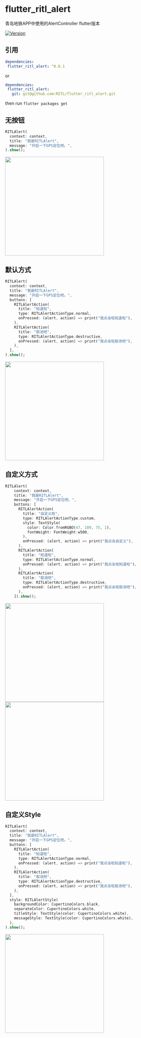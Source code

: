 # flutter_ritl_alert

青岛地铁APP中使用的AlertController flutter版本

[![Version](https://img.shields.io/badge/version-0.0.1-green.svg)](https://pub.dev/packages/flutter_ritl_alert)
 
## 引用

```yaml
dependencies:
 flutter_ritl_alert: ^0.0.1
```

or

```yaml
dependencies:
 flutter_ritl_alert:
   git: git@github.com:RITL/flutter_ritl_alert.git
```


then run `flutter packages get`

## 无按钮
```dart
RITLAlert(
  context: context,
  title: "我是RITLAlert",
  message: "开启一下GPS定位吧。",
).show();
```
<img width="320" src="https://github.com/RITL/flutter_ritl_alert/blob/master/example/previews/none.png"></img>

## 默认方式
```dart
RITLAlert(
  context: context,
  title: "我是RITLAlert",
  message: "开启一下GPS定位吧。",
  buttons: [
    RITLAlertAction(
      title: "知道啦",
      type: RITLAlertActionType.normal,
      onPressed: (alert, action) => print("我点击啦知道啦"),
    ),
    RITLAlertAction(
      title: "取消吧",
      type: RITLAlertActionType.destructive,
      onPressed: (alert, action) => print("我点击啦取消吧"),
    ),
  ],
).show();
```
<img width="320" src="https://github.com/RITL/flutter_ritl_alert/blob/master/example/previews/default.png"></img>


## 自定义方式
```dart
RITLAlert(
    context: context,
    title: "我是RITLAlert",
    message: "开启一下GPS定位吧。",
    buttons: [
      RITLAlertAction(
        title: "自定义啦",
        type: RITLAlertActionType.custom,
        style: TextStyle(
          color: Color.fromRGBO(47, 189, 75, 1),
          fontWeight: FontWeight.w500,
        ),
        onPressed: (alert, action) => print("我点击自定义"),
      ),
      RITLAlertAction(
        title: "知道啦",
        type: RITLAlertActionType.normal,
        onPressed: (alert, action) => print("我点击啦知道啦"),
      ),
      RITLAlertAction(
        title: "取消吧",
        type: RITLAlertActionType.destructive,
        onPressed: (alert, action) => print("我点击啦取消吧"),
      ),
    ]).show();
```

<img width="320" src="https://github.com/RITL/flutter_ritl_alert/blob/master/example/previews/custom2.png"></img>
<img width="320" src="https://github.com/RITL/flutter_ritl_alert/blob/master/example/previews/custom1.png"></img>

## 自定义Style
```dart
RITLAlert(
  context: context,
  title: "我是RITLAlert",
  message: "开启一下GPS定位吧。",
  buttons: [
    RITLAlertAction(
      title: "知道啦",
      type: RITLAlertActionType.normal,
      onPressed: (alert, action) => print("我点击啦知道啦"),
    ),
    RITLAlertAction(
      title: "取消吧",
      type: RITLAlertActionType.destructive,
      onPressed: (alert, action) => print("我点击啦取消吧"),
    ),
  ],
  style: RITLAlertStyle(
    backgroundColor: CupertinoColors.black,
    separateColor: CupertinoColors.white,
    titleStyle: TextStyle(color: CupertinoColors.white),
    messageStyle: TextStyle(color: CupertinoColors.white),
  ),
).show();
```
<img width="320" src="https://github.com/RITL/flutter_ritl_alert/blob/master/example/previews/custom_UI.png"></img>
